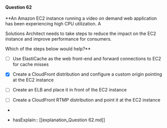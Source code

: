 #### Question  62

**An Amazon EC2 instance running a video on demand web application has been experiencing high CPU utilization. A

Solutions Architect needs to take steps to reduce the impact on the EC2 instance and improve performance for consumers.

Which of the steps below would help?**

- [ ] Use ElastiCache as the web front-end and forward connections to EC2 for cache misses

- [x] Create a CloudFront distribution and configure a custom origin pointing at the EC2 instance

- [ ] Create an ELB and place it in front of the EC2 instance

- [ ] Create a CloudFront RTMP distribution and point it at the EC2 instance

*

- hasExplain:: [[explanation_Question  62.md]]
